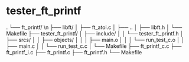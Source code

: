# tester_ft_printf
.
└── ft_printf/ \n
    ├── libft/
    │   ├── ft_atoi.c
    │   ├── ..
    │   ├── libft.h
    │   └── Makefile
    ├── tester_ft_printf/
    │   ├── include/
    │   │   └── tester_ft_printf.h
    │   ├── srcs/
    │   │   ├── objects/
    │   │   │   ├── main.o
    │   │   │   └── run_test_c.o
    │   │   ├── main.c
    │   │   └── run_test_c.c
    │   └── Makefile
    ├── ft_printf_c.c
    ├── ft_printf_i.c
    ├── ft_printf.c
    ├── ft_printf.h
    └── Makefile

